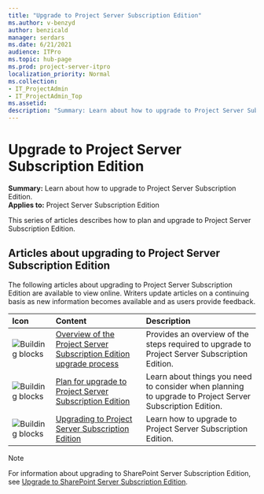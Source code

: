 ```yaml
---
title: "Upgrade to Project Server Subscription Edition"
ms.author: v-benzyd
author: benzicald
manager: serdars
ms.date: 6/21/2021
audience: ITPro
ms.topic: hub-page
ms.prod: project-server-itpro
localization_priority: Normal
ms.collection:
- IT_ProjectAdmin
- IT_ProjectAdmin_Top
ms.assetid: 
description: "Summary: Learn about how to upgrade to Project Server Subscription Edition."
---
```


# Upgrade to Project Server Subscription Edition

 **Summary:** Learn about how to upgrade to Project Server Subscription Edition.<br/>
**Applies to:** Project Server Subscription Edition
  
This series of articles describes how to plan and upgrade to Project Server Subscription Edition.

## Articles about upgrading to Project Server Subscription Edition

The following articles about upgrading to Project Server Subscription Edition are available to view online. Writers update articles on a continuing basis as new information becomes available and as users provide feedback.
  
|**Icon**|**Content**|**Description**|
|:-----|:-----|:-----|
|![Building blocks](images/mod_icon_buildingblock_M.png)|[Overview of the Project Server Subscription Edition upgrade process](overview-of-the-project-server-subscription-edition-upgrade-process.md) <br/> |Provides an overview of the steps required to upgrade to Project Server Subscription Edition.  <br/> |
|![Building blocks](images/mod_icon_buildingblock_M.png)|[Plan for upgrade to Project Server Subscription Edition](plan-for-upgrade-to-project-server-subscription-edition.md) <br/> |Learn about things you need to consider when planning to upgrade to Project Server Subscription Edition.  <br/> |
|![Building blocks](images/mod_icon_buildingblock_M.png)|[Upgrading to Project Server Subscription Edition](upgrading-to-project-server-subscription-edition.md) <br/> |Learn how to upgrade to Project Server Subscription Edition.  <br/> |

> [!NOTE]
> For information about upgrading to SharePoint Server Subscription Edition, see [Upgrade to SharePoint Server Subscription Edition](/sharepoint/upgrade-and-update/upgrade-to-sharepoint-server-subscription-edition).
